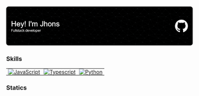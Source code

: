 ![Header](./assets/github-header-image.png)

### Skills

<div align="center">
  <table style="border-collapse: collapse;">
    <tr>
      <td style="padding: 0 5px;"><a href="https://developer.mozilla.org/en-US/docs/Web/JavaScript" target="_blank" rel="noreferrer"><img src="https://upload.wikimedia.org/wikipedia/commons/thumb/6/6a/JavaScript-logo.png/800px-JavaScript-logo.png" width="36" height="36" alt="JavaScript" /></a></td>
      <td style="padding: 0 5px;"><a href="https://www.typescriptlang.org/" target="_blank" rel="noreferrer"><img src="https://upload.wikimedia.org/wikipedia/commons/thumb/4/4c/Typescript_logo_2020.svg/2048px-Typescript_logo_2020.svg.png" width="36" height="36" alt="Typescript" /></a></td>
      <td style="padding: 0 5px;"><a href="https://www.python.org/" target="_blank" rel="noreferrer"><img src="https://upload.wikimedia.org/wikipedia/commons/thumb/c/c3/Python-logo-notext.svg/1869px-Python-logo-notext.svg.png" width="36" height="36" alt="Python" /></a></td>
    </tr>
  </table>
</div>

### Statics

<!-- <div id="header" align="center" style="width:100%; display:flex;  background-color:red">
  <img src="https://github-readme-stats.vercel.app/api?username=codespace21&include_all_commits=true&count_private=true&show_icons=true&theme=dark" alt="my Github Stats"/>

  <img src="https://github-readme-stats.vercel.app/api/top-langs/?username=anuraghazra&layout=compact"/>
</div> -->

<div id="header" align="center">
  <img src="https://komarev.com/ghpvc/?username=codespace21&style=flat-square&color=blue" alt="" />
</div>
